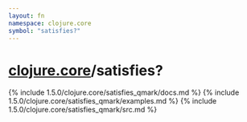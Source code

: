 ```yaml
---
layout: fn
namespace: clojure.core
symbol: "satisfies?"
---
```


# [clojure.core](../)/satisfies?

{% include 1.5.0/clojure.core/satisfies_qmark/docs.md %}
{% include 1.5.0/clojure.core/satisfies_qmark/examples.md %}
{% include 1.5.0/clojure.core/satisfies_qmark/src.md %}

